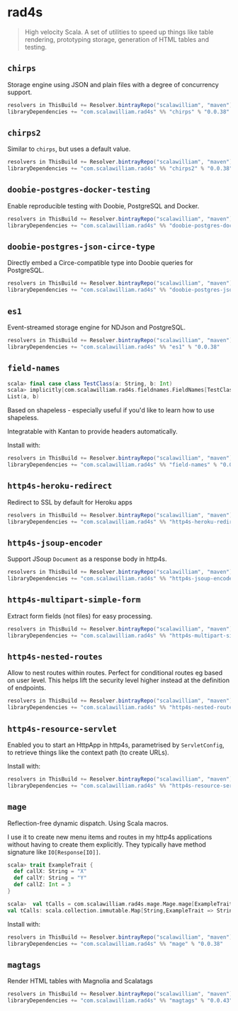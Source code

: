# rad4s

> High velocity Scala.
> A set of utilities to speed up things like table rendering, prototyping storage,
> generation of HTML tables and testing.

## `chirps`
Storage engine using JSON and plain files with a degree of concurrency support.

```scala
resolvers in ThisBuild += Resolver.bintrayRepo("scalawilliam", "maven")
libraryDependencies += "com.scalawilliam.rad4s" %% "chirps" % "0.0.38"
```

## `chirps2`
Similar to `chirps`, but uses a default value.

```scala
resolvers in ThisBuild += Resolver.bintrayRepo("scalawilliam", "maven")
libraryDependencies += "com.scalawilliam.rad4s" %% "chirps2" % "0.0.38"
```

## `doobie-postgres-docker-testing`
Enable reproducible testing with Doobie, PostgreSQL and Docker.
                                 
```scala
resolvers in ThisBuild += Resolver.bintrayRepo("scalawilliam", "maven")
libraryDependencies += "com.scalawilliam.rad4s" %% "doobie-postgres-docker-testing" % "0.0.42"
```

## `doobie-postgres-json-circe-type`
Directly embed a Circe-compatible type into Doobie queries for PostgreSQL.

```scala
resolvers in ThisBuild += Resolver.bintrayRepo("scalawilliam", "maven")
libraryDependencies += "com.scalawilliam.rad4s" %% "doobie-postgres-json-circe-type" % "0.0.41"
```

## `es1`
Event-streamed storage engine for NDJson and PostgreSQL.

```scala
resolvers in ThisBuild += Resolver.bintrayRepo("scalawilliam", "maven")
libraryDependencies += "com.scalawilliam.rad4s" %% "es1" % "0.0.38"
```

## `field-names`

```scala
scala> final case class TestClass(a: String, b: Int)
scala> implicitly[com.scalawilliam.rad4s.fieldnames.FieldNames[TestClass]].fieldNames
List(a, b)
```

Based on shapeless - especially useful if you'd like to learn how to use shapeless.

Integratable with Kantan to provide headers automatically.

Install with:

```scala
resolvers in ThisBuild += Resolver.bintrayRepo("scalawilliam", "maven")
libraryDependencies += "com.scalawilliam.rad4s" %% "field-names" % "0.0.38"
```

## `http4s-heroku-redirect`

Redirect to SSL by default for Heroku apps

```scala
resolvers in ThisBuild += Resolver.bintrayRepo("scalawilliam", "maven")
libraryDependencies += "com.scalawilliam.rad4s" %% "http4s-heroku-redirect" % "0.0.38"
```


## `http4s-jsoup-encoder`
Support JSoup `Document` as a response body in http4s.
                                 
```scala
resolvers in ThisBuild += Resolver.bintrayRepo("scalawilliam", "maven")
libraryDependencies += "com.scalawilliam.rad4s" %% "http4s-jsoup-encoder" % "0.0.41"
```

## `http4s-multipart-simple-form`
Extract form fields (not files) for easy processing.

```scala
resolvers in ThisBuild += Resolver.bintrayRepo("scalawilliam", "maven")
libraryDependencies += "com.scalawilliam.rad4s" %% "http4s-multipart-simple-form" % "0.0.41"
```

## `http4s-nested-routes`
Allow to nest routes within routes. Perfect for conditional routes
eg based on user level. This helps lift the security level higher
instead at the definition of endpoints.
                                 
```scala
resolvers in ThisBuild += Resolver.bintrayRepo("scalawilliam", "maven")
libraryDependencies += "com.scalawilliam.rad4s" %% "http4s-nested-routes" % "0.0.41"
```

## `http4s-resource-servlet`

Enabled you to start an HttpApp in http4s, parametrised by `ServletConfig`, to retrieve things like the context path (to create URLs).

Install with:

```scala
resolvers in ThisBuild += Resolver.bintrayRepo("scalawilliam", "maven")
libraryDependencies += "com.scalawilliam.rad4s" %% "http4s-resource-servlet" % "0.0.38"
```

## `mage`

Reflection-free dynamic dispatch. Using Scala macros.

I use it to create new menu items and routes in my http4s applications
without having to create them explicitly. They typically have method signature like `IO[Response[IO]]`. 

```scala
scala> trait ExampleTrait {
  def callX: String = "X"
  def callY: String = "Y"
  def callZ: Int = 3
}

scala>  val tCalls = com.scalawilliam.rad4s.mage.Mage.mage[ExampleTrait, String]
val tCalls: scala.collection.immutable.Map[String,ExampleTrait => String] = Map(callX -> $Lambda$7225/0x00000001016ec840@5d92cfa6, callY -> $Lambda$7226/0x00000001016eb840@6efc083e)
```

Install with:
```scala
resolvers in ThisBuild += Resolver.bintrayRepo("scalawilliam", "maven")
libraryDependencies += "com.scalawilliam.rad4s" %% "mage" % "0.0.38"
```

## `magtags`
Render HTML tables with Magnolia and Scalatags

```scala
resolvers in ThisBuild += Resolver.bintrayRepo("scalawilliam", "maven")
libraryDependencies += "com.scalawilliam.rad4s" %% "magtags" % "0.0.43"
```

